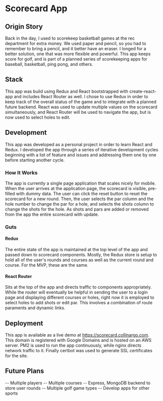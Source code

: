 # Scorecard App
## Origin Story
Back in the day, I used to scorekeep basketball games at the rec department for extra money. We used paper and pencil, so you had to remember to bring a pencil, and it better have an eraser. I longed for a better solution, one that was more flexible and powerful. This app keeps score for golf, and is part of a planned series of scorekeeping apps for baseball, basketball, ping pong, and others.

## Stack
This app was build using Redux and React bootstrapped with create-react-app and includes React Router as well. I chose to use Redux in order to keep track of the overall status of the game and to integrate with a planned future backend. React was used to update multiple values on the scorecard simultaneously, and React Router will be used to navigate the app, but is now used to select holes to edit.

## Development
This app was developed as a personal project in order to learn React and Redux. I developed the app through a series of iterative development cycles beginning with a list of feature and issues and addressing them one by one before starting another cycle.

### How It Works
The app is currently a single page application that scales nicely for mobile. When the user arrives at the application page, the scorecard is visible, pre-filled with dummy data. The user can click the reset button to reset the scorecard for a new round. Then, the user selects the par column and the hole number to change the par for a hole, and selects the shots column to change the shots for the hole. As shots and pars are added or removed from the app the entire scorecard with update.

### Guts
#### Redux
The entire state of the app is maintained at the top level of the app and passed down to scorecard components. Mostly, the Redux store is setup to hold all of the user's rounds and courses as well as the current round and course. For the MVP, these are the same.
#### React Router
Sits at the top of the app and directs traffic to components appropriately. While the router will eventually be helpful in sending the user to a login page and displaying different courses or holes, right now it is employed to select holes to add shots or edit par. This involves a combination of route paraments and dynamic links.

## Deployment
This app is available as a live demo at https://scorecard.collinargo.com. This domain is registered with Google Domains and is hosted on an AWS server. PM2 is used to run the app continuously, while nginx directs network traffic to it. Finally certbot was used to generate SSL certificates for the site.

## Future Plans
-- Multiple players
-- Multiple courses
-- Express, MongoDB backend to store user rounds
-- Multiple golf game types
-- Develop apps for other sports
